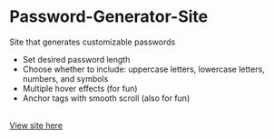 # Password-Generator-Site
Site that generates customizable passwords
- Set desired password length
- Choose whether to include: uppercase letters, lowercase letters, numbers, and symbols
- Multiple hover effects (for fun)
- Anchor tags with smooth scroll (also for fun)
<br>
<a href="https://htmlpreview.github.io/?https://github.com/Shaunfoo560/Password-Generator-Site/blob/main/index.html" title="View site here">View site here</a>
